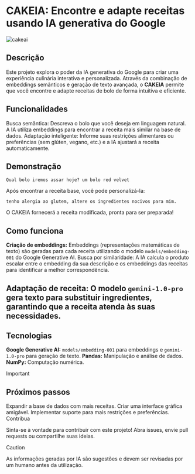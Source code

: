 # CAKEIA: Encontre e adapte receitas usando IA generativa do Google

![cakeai](https://github.com/JefeLuiz/CAKEAI/assets/117955318/ddbcfe26-9a56-4f42-a638-df6c508d954d)

## Descrição
Este projeto explora o poder da IA generativa do Google para criar uma experiência culinária interativa e personalizada. Através da combinação de embeddings semânticos e geração de texto avançada, o **CAKEIA** permite que você encontre e adapte receitas de bolo de forma intuitiva e eficiente.

## Funcionalidades
Busca semântica: Descreva o bolo que você deseja em linguagem natural. A IA utiliza embeddings para encontrar a receita mais similar na base de dados.
Adaptação inteligente: Informe suas restrições alimentares ou preferências (sem glúten, vegano, etc.) e a IA ajustará a receita automaticamente.

## Demonstração
```Qual bolo iremos assar hoje? um bolo red velvet ```

Após encontrar a receita base, você pode personalizá-la:

```tenho alergia ao glutem, altere os ingredientes nocivos para mim.```

O CAKEIA fornecerá a receita modificada, pronta para ser preparada!

## Como funciona
**Criação de embeddings:** Embeddings (representações matemáticas de texto) são geradas para cada receita utilizando o modelo `models/embedding-001` do Google Generative AI.
Busca por similaridade: A IA calcula o produto escalar entre o embedding da sua descrição e os embeddings das receitas para identificar a melhor correspondência.

## Adaptação de receita: O modelo `gemini-1.0-pro` gera texto para substituir ingredientes, garantindo que a receita atenda às suas necessidades.

## Tecnologias
**Google Generative AI:** `models/embedding-001` para embeddings e `gemini-1.0-pro` para geração de texto.
**Pandas:** Manipulação e análise de dados.
**NumPy:** Computação numérica.

> [!IMPORTANT]
> ## Próximos passos
> Expandir a base de dados com mais receitas.
> Criar uma interface gráfica amigável.
> Implementar suporte para mais restrições e preferências.
> Contribua

Sinta-se à vontade para contribuir com este projeto! Abra issues, envie pull requests ou compartilhe suas ideias.

> [!CAUTION]
> As informações geradas por IA são sugestões e devem ser revisadas por um humano antes da utilização.
